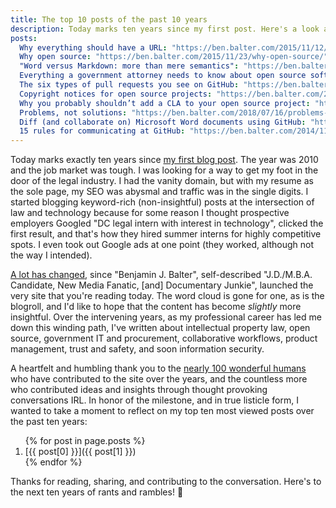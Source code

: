 ```yaml
---
title: The top 10 posts of the past 10 years
description: Today marks ten years since my first post. Here's a look at my most viewed posts over the past ten years.
posts:
  Why everything should have a URL: "https://ben.balter.com/2015/11/12/why-urls/"
  Why open source: "https://ben.balter.com/2015/11/23/why-open-source/"
  "Word versus Markdown: more than mere semantics": "https://ben.balter.com/2014/03/31/word-versus-markdown-more-than-mere-semantics/"
  Everything a government attorney needs to know about open source software licensing: "https://ben.balter.com/2014/10/08/open-source-licensing-for-government-attorneys/"
  The six types of pull requests you see on GitHub: "https://ben.balter.com/2015/12/08/types-of-pull-requests/"
  Copyright notices for open source projects: "https://ben.balter.com/2015/06/03/copyright-notices-for-websites-and-open-source-projects/"
  Why you probably shouldn’t add a CLA to your open source project: "https://ben.balter.com/2018/01/02/why-you-probably-shouldnt-add-a-cla-to-your-open-source-project/"
  Problems, not solutions: "https://ben.balter.com/2018/07/16/problems-not-solutions/"
  Diff (and collaborate on) Microsoft Word documents using GitHub: "https://ben.balter.com/2015/02/06/word-diff/"
  15 rules for communicating at GitHub: "https://ben.balter.com/2014/11/06/rules-of-communicating-at-github/"
---
```


Today marks exactly ten years since [my first blog post](https://ben.balter.com/2010/09/12/wordpress-resume-plugin/). The year was 2010 and the job market was tough. I was looking for a way to get my foot in the door of the legal industry. I had the vanity domain, but with my resume as the sole page, my SEO was abysmal and traffic was in the single digits. I started blogging keyword-rich (non-insightful) posts at the intersection of law and technology because for some reason I thought prospective employers Googled "DC legal intern with interest in technology", clicked the first result, and that's how they hired summer interns for highly competitive spots. I even took out Google ads at one point (they worked, although not the way I intended).

[A lot has changed](https://web.archive.org/web/20101123210454/http://ben.balter.com/), since "Benjamin J. Balter", self-described "J.D./M.B.A. Candidate, New Media Fanatic, [and] Documentary Junkie", launched the very site that you're reading today. The word cloud is gone for one, as is the blogroll, and I'd like to hope that the content has become _slightly_ more insightful. Over the intervening years, as my professional career has led me down this winding path, I've written about intellectual property law, open source, government IT and procurement, collaborative workflows, product management, trust and safety, and soon information security.

A heartfelt and humbling thank you to the [nearly 100 wonderful humans](https://github.com/benbalter/benbalter.github.com/graphs/contributors) who have contributed to the site over the years, and the countless more who contributed ideas and insights through thought provoking conversations IRL. In honor of the milestone, and in true listicle form, I wanted to take a moment to reflect on my top ten most viewed posts over the past ten years:

<ol reversed="">
{% for post in page.posts %}
<li markdown="1">
[{{ post[0] }}]({{ post[1] }})
</li>
{% endfor %}
</ol>

Thanks for reading, sharing, and contributing to the conversation. Here's to the next ten years of rants and rambles! :tada: